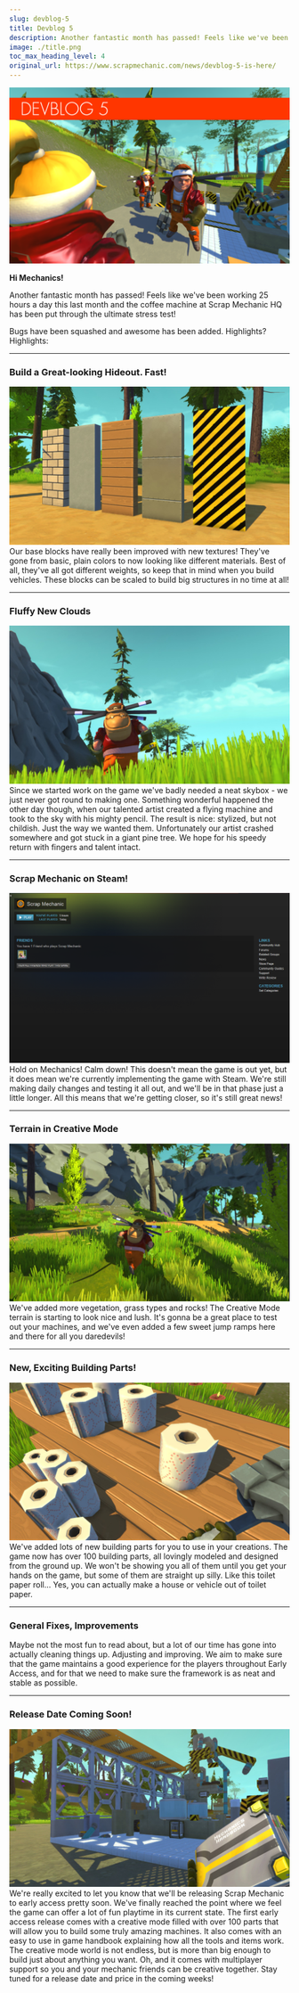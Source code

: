 ```yaml
---
slug: devblog-5
title: Devblog 5
description: Another fantastic month has passed! Feels like we've been working 25 hours a day this last month and the coffee machine at Scrap Mechanic HQ has been put through the ultimate stress test!
image: ./title.png
toc_max_heading_level: 4
original_url: https://www.scrapmechanic.com/news/devblog-5-is-here/
---
```


![](./title.png)

**Hi Mechanics!**

Another fantastic month has passed! Feels like we've been working 25 hours a day
this last month and the coffee machine at Scrap Mechanic HQ has been put through
the ultimate stress test!

<!--truncate-->

Bugs have been squashed and awesome has been added. Highlights? Highlights:

---

### Build a Great-looking Hideout. Fast!

![](./textures.jpg) <br/> Our base blocks have really been improved with new
textures! They've gone from basic, plain colors to now looking like different
materials. Best of all, they've all got different weights, so keep that in mind
when you build vehicles. These blocks can be scaled to build big structures in
no time at all!

---

### Fluffy New Clouds

![](./sky.jpg) <br/> Since we started work on the game we've badly needed a neat
skybox - we just never got round to making one. Something wonderful happened the
other day though, when our talented artist created a flying machine and took to
the sky with his mighty pencil. The result is nice: stylized, but not childish.
Just the way we wanted them. Unfortunately our artist crashed somewhere and got
stuck in a giant pine tree. We hope for his speedy return with fingers and
talent intact.

---

### Scrap Mechanic on Steam!

![](./scrapsteam.png) <br/> Hold on Mechanics! Calm down! This doesn't mean the
game is out yet, but it does mean we're currently implementing the game with
Steam. We're still making daily changes and testing it all out, and we'll be in
that phase just a little longer. All this means that we're getting closer, so
it's still great news!

---

### Terrain in Creative Mode

![](./more-terrain-parts.jpg) <br/> We've added more vegetation, grass types and
rocks! The Creative Mode terrain is starting to look nice and lush. It's gonna
be a great place to test out your machines, and we've even added a few sweet
jump ramps here and there for all you daredevils!

---

### New, Exciting Building Parts!

![](./new-building-parts.jpg) <br/> We've added lots of new building parts for
you to use in your creations. The game now has over 100 building parts, all
lovingly modeled and designed from the ground up. We won't be showing you all of
them until you get your hands on the game, but some of them are straight up
silly. Like this toilet paper roll... Yes, you can actually make a house or
vehicle out of toilet paper.

---

### General Fixes, Improvements

Maybe not the most fun to read about, but a lot of our time has gone into
actually cleaning things up. Adjusting and improving. We aim to make sure that
the game maintains a good experience for the players throughout Early Access,
and for that we need to make sure the framework is as neat and stable as
possible.

---

### Release Date Coming Soon!

![](./coming-soon.jpg) <br/> We're really excited to let you know that we'll be
releasing Scrap Mechanic to early access pretty soon. We've finally reached the
point where we feel the game can offer a lot of fun playtime in its current
state. The first early access release comes with a creative mode filled with
over 100 parts that will allow you to build some truly amazing machines. It also
comes with an easy to use in game handbook explaining how all the tools and
items work. The creative mode world is not endless, but is more than big enough
to build just about anything you want. Oh, and it comes with multiplayer support
so you and your mechanic friends can be creative together. Stay tuned for a
release date and price in the coming weeks!
